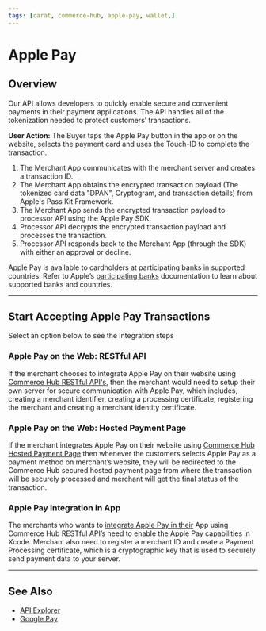 ```yaml
---
tags: [carat, commerce-hub, apple-pay, wallet,]
---
```


# Apple Pay

## Overview
Our API allows developers to quickly enable secure and convenient payments in their payment applications. The API handles all of the tokenization needed to protect customers’ transactions.

**User Action:** The Buyer taps the Apple Pay button in the app or on the website, selects the payment card and uses the Touch-ID to complete the transaction.
1. The Merchant App communicates with the merchant server and creates a transaction ID.
2. The Merchant App obtains the encrypted transaction payload (The tokenized card data "DPAN", Cryptogram, and transaction details) from Apple's Pass Kit Framework.
3. The Merchant App sends the encrypted transaction payload to processor API using the Apple Pay SDK.
4. Processor API decrypts the encrypted transaction payload and processes the transaction.
5. Processor API responds back to the Merchant App (through the SDK) with either an approval or decline.

Apple Pay is available to cardholders at participating banks in supported countries. Refer to Apple’s [participating banks](https://support.apple.com/en-us/HT204916) documentation to learn about supported banks and countries.

---

## Start Accepting Apple Pay Transactions

Select an option below to see the integration steps

### Apple Pay on the Web: RESTful API

If the merchant chooses to integrate Apple Pay on their website using [Commerce Hub RESTful API's](?path=docs/Online-Mobile-Digital/Wallets-AltPayments/Apple-Pay/Apple-Pay-Web-REST.md), then the merchant would need to setup their own server for secure communication with Apple Pay, which includes, creating a merchant identifier, creating a processing certificate, registering the merchant and creating a merchant identity certificate.

### Apple Pay on the Web: Hosted Payment Page

If the merchant integrates Apple Pay on their website using [Commerce Hub Hosted Payment Page](?path=docs/Online-Mobile-Digital/Wallets-AltPayments/Apple-Pay/Apple-Pay-Web-HPP.md) then whenever the customers selects Apple Pay as a payment method on merchant’s website, they will be redirected to the Commerce Hub secured hosted payment page from where the transaction will be securely processed and merchant will get the final status of the transaction.

### Apple Pay Integration in App

The merchants who wants to [integrate Apple Pay in their](?path=docs/Online-Mobile-Digital/Wallets-AltPayments/Apple-Pay/Apple-Pay-App.md) App using Commerce Hub RESTful API’s need to enable the Apple Pay capabilities in Xcode. Merchant also need to register a merchant ID and create a Payment Processing certificate, which is a cryptographic key that is used to securely send payment data to your server.

---

## See Also

- [API Explorer](url)
- [Google Pay](?path=docs/Online-Mobile-Digital/Wallets-AltPayments/Google-Pay/Google-Pay.md)